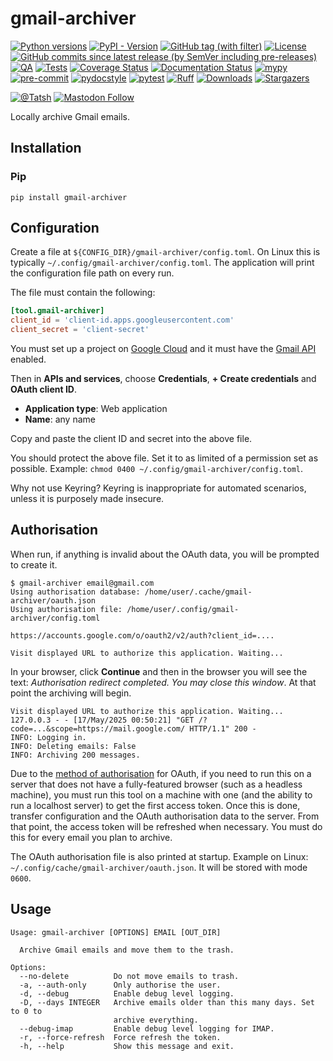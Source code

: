 # gmail-archiver

[![Python versions](https://img.shields.io/pypi/pyversions/gmail-archiver.svg?color=blue&logo=python&logoColor=white)](https://www.python.org/)
[![PyPI - Version](https://img.shields.io/pypi/v/gmail-archiver)](https://pypi.org/project/gmail-archiver/)
[![GitHub tag (with filter)](https://img.shields.io/github/v/tag/Tatsh/gmail-archiver)](https://github.com/Tatsh/gmail-archiver/tags)
[![License](https://img.shields.io/github/license/Tatsh/gmail-archiver)](https://github.com/Tatsh/gmail-archiver/blob/master/LICENSE.txt)
[![GitHub commits since latest release (by SemVer including pre-releases)](https://img.shields.io/github/commits-since/Tatsh/gmail-archiver/v0.0.3/master)](https://github.com/Tatsh/gmail-archiver/compare/v0.0.3...master)
[![QA](https://github.com/Tatsh/gmail-archiver/actions/workflows/qa.yml/badge.svg)](https://github.com/Tatsh/gmail-archiver/actions/workflows/qa.yml)
[![Tests](https://github.com/Tatsh/gmail-archiver/actions/workflows/tests.yml/badge.svg)](https://github.com/Tatsh/gmail-archiver/actions/workflows/tests.yml)
[![Coverage Status](https://coveralls.io/repos/github/Tatsh/gmail-archiver/badge.svg?branch=master)](https://coveralls.io/github/Tatsh/gmail-archiver?branch=master)
[![Documentation Status](https://readthedocs.org/projects/gmail-archiver/badge/?version=latest)](https://gmail-archiver.readthedocs.org/?badge=latest)
[![mypy](https://www.mypy-lang.org/static/mypy_badge.svg)](http://mypy-lang.org/)
[![pre-commit](https://img.shields.io/badge/pre--commit-enabled-brightgreen?logo=pre-commit&logoColor=white)](https://github.com/pre-commit/pre-commit)
[![pydocstyle](https://img.shields.io/badge/pydocstyle-enabled-AD4CD3)](http://www.pydocstyle.org/en/stable/)
[![pytest](https://img.shields.io/badge/pytest-zz?logo=Pytest&labelColor=black&color=black)](https://docs.pytest.org/en/stable/)
[![Ruff](https://img.shields.io/endpoint?url=https://raw.githubusercontent.com/astral-sh/ruff/main/assets/badge/v2.json)](https://github.com/astral-sh/ruff)
[![Downloads](https://static.pepy.tech/badge/gmail-archiver/month)](https://pepy.tech/project/gmail-archiver)
[![Stargazers](https://img.shields.io/github/stars/Tatsh/gmail-archiver?logo=github&style=flat)](https://github.com/Tatsh/gmail-archiver/stargazers)

[![@Tatsh](https://img.shields.io/badge/dynamic/json?url=https%3A%2F%2Fpublic.api.bsky.app%2Fxrpc%2Fapp.bsky.actor.getProfile%2F%3Factor%3Ddid%3Aplc%3Auq42idtvuccnmtl57nsucz72%26query%3D%24.followersCount%26style%3Dsocial%26logo%3Dbluesky%26label%3DFollow%2520%40Tatsh&query=%24.followersCount&style=social&logo=bluesky&label=Follow%20%40Tatsh)](https://bsky.app/profile/Tatsh.bsky.social)
[![Mastodon Follow](https://img.shields.io/mastodon/follow/109370961877277568?domain=hostux.social&style=social)](https://hostux.social/@Tatsh)

Locally archive Gmail emails.

## Installation

### Pip

```shell
pip install gmail-archiver
```

## Configuration

Create a file at `${CONFIG_DIR}/gmail-archiver/config.toml`. On Linux this is typically
`~/.config/gmail-archiver/config.toml`. The application will print the configuration file path on
every run.

The file must contain the following:

```toml
[tool.gmail-archiver]
client_id = 'client-id.apps.googleusercontent.com'
client_secret = 'client-secret'
```

You must set up a project on [Google Cloud](https://console.cloud.google.com/cloud-resource-manager)
and it must have the [Gmail API](https://console.cloud.google.com/apis/library/gmail.googleapis.com)
enabled.

Then in **APIs and services**, choose **Credentials**, **+ Create credentials** and
**OAuth client ID**.

- **Application type**: Web application
- **Name**: any name

Copy and paste the client ID and secret into the above file.

You should protect the above file. Set it to as limited of a permission set as possible. Example:
`chmod 0400 ~/.config/gmail-archiver/config.toml`.

Why not use Keyring? Keyring is inappropriate for automated scenarios, unless it is purposely made
insecure.

## Authorisation

When run, if anything is invalid about the OAuth data, you will be prompted to create it.

```plain
$ gmail-archiver email@gmail.com
Using authorisation database: /home/user/.cache/gmail-archiver/oauth.json
Using authorisation file: /home/user/.config/gmail-archiver/config.toml

https://accounts.google.com/o/oauth2/v2/auth?client_id=....

Visit displayed URL to authorize this application. Waiting...
```

In your browser, click **Continue** and then in the browser you will see the text:
_Authorisation redirect completed. You may close this window_. At that point the archiving will
begin.

```plain
Visit displayed URL to authorize this application. Waiting...
127.0.0.3 - - [17/May/2025 00:50:21] "GET /?code=...&scope=https://mail.google.com/ HTTP/1.1" 200 -
INFO: Logging in.
INFO: Deleting emails: False
INFO: Archiving 200 messages.
```

Due to the [method of authorisation](https://developers.google.com/identity/protocols/oauth2/native-app#redirect-uri_loopback)
for OAuth, if you need to run this on a server that does not have a fully-featured browser (such as
a headless machine), you must run this tool on a machine with one (and the ability to run a localhost
server) to get the first access token. Once this is done, transfer configuration and the OAuth
authorisation data to the server. From that point, the access token will be refreshed when
necessary. You must do this for every email you plan to archive.

The OAuth authorisation file is also printed at startup. Example on Linux:
`~/.config/cache/gmail-archiver/oauth.json`. It will be stored with mode `0600`.

## Usage

```shell
Usage: gmail-archiver [OPTIONS] EMAIL [OUT_DIR]

  Archive Gmail emails and move them to the trash.

Options:
  --no-delete          Do not move emails to trash.
  -a, --auth-only      Only authorise the user.
  -d, --debug          Enable debug level logging.
  -D, --days INTEGER   Archive emails older than this many days. Set to 0 to
                       archive everything.
  --debug-imap         Enable debug level logging for IMAP.
  -r, --force-refresh  Force refresh the token.
  -h, --help           Show this message and exit.
```
